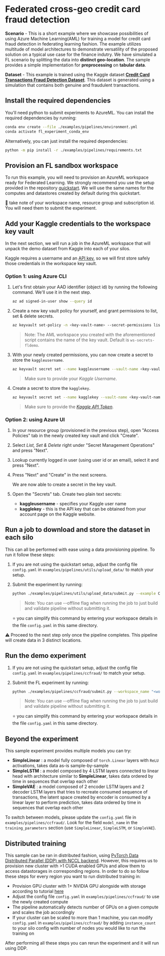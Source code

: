 # Federated cross-geo credit card fraud detection

**Scenario** - This is a short example where we showcase possibilities of using Azure Machine Learning(AML) for training a model for credit card fraud detection in federating learning fashion. The example utilizes multitude of model architectures to demonstrate versatility of the proposed solution on a typical use case for the finance indutry. We have simulated a FL scenario by splitting the data into **distinct geo-location**. The sample provides a simple implementation  for **preprocessing** on **tabular data**.

**Dataset** - This example is trained using the Kaggle dataset [**Credit Card Transactions Fraud Detection Dataset**](https://www.kaggle.com/datasets/kartik2112/fraud-detection?datasetId=817870&sortBy=voteCount&types=competitions). This dataset is generated using a simulation that contains both genuine and fraudulent transactions.

## Install the required dependencies

You'll need python to submit experiments to AzureML. You can install the required dependencies by running:

```bash
conda env create --file ./examples/pipelines/environment.yml
conda activate fl_experiment_conda_env
```

Alternatively, you can just install the required dependencies:

```bash
python -m pip install -r ./examples/pipelines/requirements.txt
```

## Provision an FL sandbox workspace

To run this example, you will need to provision an AzureML workspace ready for Federated Learning. We strongly recommend you use the setup provided in the repository [quickstart](../quickstart.md). We will use the same names for the computes and datastores created by default during this quickstart.

:notebook: take note of your workspace name, resource group and subscription id. You will need them to submit the experiment.

## Add your Kaggle credentials to the workspace key vault

In the next section, we will run a job in the AzureML workspace that will unpack the demo dataset from Kaggle into each of your silos.

Kaggle requires a username and an [API key](https://github.com/Kaggle/kaggle-api#api-credentials), so we will first store safely those credentials in the workspace key vault.

### Option 1: using Azure CLI

1. Let's first obtain your AAD identifier (object id) by running the following command. We'll use it in the next step.

    ```bash
    az ad signed-in-user show --query id
    ```

2. Create a new key vault policy for yourself, and grant permissions to list, set & delete secrets.

    ```bash
    az keyvault set-policy -n <key-vault-name> --secret-permissions list set delete --object-id <object-id>
    ```

    > Note: The AML workspace you created with the aforementioned script contains the name of the key vault. Default is `ws-secrets-fldemo`.

3. With your newly created permissions, you can now create a secret to store the `kaggleusername`.

    ```bash
    az keyvault secret set --name kaggleusername --vault-name <key-vault-name> --value <kaggle-username>
    ```

    > Make sure to provide your *Kaggle Username*.

4. Create a secret to store the `kagglekey`.

    ```bash
    az keyvault secret set --name kagglekey --vault-name <key-vault-name> --value <kaggle-api-token>
    ```

    > Make sure to provide the *[Kaggle API Token]((<https://github.com/Kaggle/kaggle-api#api-credentials>))*.

### Option 2: using Azure UI

1. In your resource group (provisioned in the previous step), open "Access Policies" tab in the newly created key vault and click "Create".

2. Select *List, Set & Delete* right under "Secret Management Operations" and press "Next".

3. Lookup currently logged in user (using user id or an email), select it and press "Next".

4. Press "Next" and "Create" in the next screens.

    We are now able to create a secret in the key vault.

5. Open the "Secrets" tab. Create two plain text secrets:

    - **kaggleusername** - specifies your Kaggle user name
    - **kagglekey** - this is the API key that can be obtained from your account page on the Kaggle website.

## Run a job to download and store the dataset in each silo

This can all be performed with ease using a data provisioning pipeline. To run it follow these steps:

1. If you are not using the quickstart setup, adjust the config file  `config.yaml` in `examples/pipelines/utils/upload_data/` to match your setup.

2. Submit the experiment by running:

   ```bash
   python ./examples/pipelines/utils/upload_data/submit.py --example CCFRAUD --workspace_name "<workspace-name>" --resource_group "<resource-group-name>" --subscription_id "<subscription-id>"
   ```

   > Note: You can use --offline flag when running the job to just build and validate pipeline without submitting it.

    :star: you can simplify this command by entering your workspace details in the file `config.yaml` in this same directory.

:warning: Proceed to the next step only once the pipeline completes. This pipeline will create data in 3 distinct locations.

## Run the demo experiment

1. If you are not using the quickstart setup, adjust the config file  `config.yaml` in `examples/pipelines/ccfraud/` to match your setup.

2. Submit the FL experiment by running:

   ```bash
   python ./examples/pipelines/ccfraud/submit.py --workspace_name "<workspace-name>" --resource_group "<resource-group-name>" --subscription_id "<subscription-id>"
   ```

   > Note: You can use --offline flag when running the job to just build and validate pipeline without submitting it.

    :star: you can simplify this command by entering your workspace details in the file `config.yaml` in this same directory.

## Beyond the experiment

This sample experiment provides multiple models you can try:

- **SimpleLinear** : a model fully composed of `torch.Linear` layers with `ReLU` activations, takes data as-is sample-by-sample
- **SimpleLSTM** : a model composed by 4 LSTM layers connected to linear head with architecture similar to **SimpleLinear**, takes data ordered by time in sequences that overlap each other
- **SimpleVAE** : a model composed of 2 encoder LSTM layers and 2 decoder LSTM layers that tries to recreate consumed sequence of transactions, the latent space created by encoder is consumed by a linear layer to perform prediction, takes data ordered by time in sequences that overlap each other

To switch between models, please update the `config.yaml` file in `examples/pipelines/ccfraud/`. Look for the field `model_name` in the `training_parameters` section (use `SimpleLinear`, `SimpleLSTM`, or `SimpleVAE`).

## Distributed training

This sample can be ran in distributed fashion, using [PyTorch Data Distributed Parallel (DDP) with NCCL backend](https://pytorch.org/tutorials/intermediate/ddp_tutorial.html). However, this requires us to provision new cluster with >1 CUDA enabled GPUs and allow them to access datastorages in corresponding regions. In order to do so follow these steps for every region you want to run distributed training in:

- Provision GPU cluster with 1+ NVIDIA GPU alongside with storage according to tutorial [here](../provisioning/README.md)
- Adjust the config file  `config.yaml` in `examples/pipelines/ccfraud/` to use the newly created compute
- The pipeline automatically detects number of GPUs on a given compute and scales the job accordingly
- If your cluster can be scaled to more than 1 machine, you can modify `config.yaml` in `examples/pipelines/ccfraud/` by adding `instance_count` to your silo config with number of nodes you would like to run the training on

After performing all these steps you can rerun the experiment and it will run using DDP.
